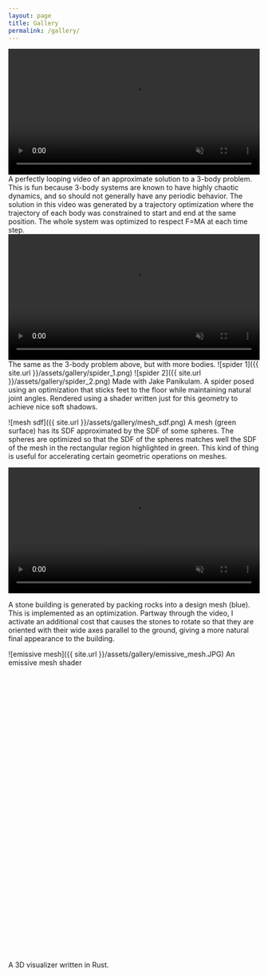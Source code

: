```yaml
---
layout: page
title: Gallery
permalink: /gallery/
---
```



<video width="100%" controls autoplay loop muted>
  <source src="{{site.url}}/assets/gallery/3_body_4.mp4">
Your browser does not support the video tag.
</video>
A perfectly looping video of an approximate solution to a 3-body problem.  This is fun because 3-body systems are known to have highly chaotic dynamics, and so should not generally have any periodic behavior.  The solution in this video was generated by a trajectory optimization where the trajectory of each body was constrained to start and end at the same position.  The whole system was optimized to respect F=MA at each time step.

<video width="100%" controls autoplay loop muted>
  <source src="{{site.url}}/assets/gallery/3_body_6.mp4">
Your browser does not support the video tag.
</video>
The same as the 3-body problem above, but with more bodies.

<span style="padding-bottom:1em" >
![spider 1]({{ site.url }}/assets/gallery/spider_1.png)
</span>
![spider 2]({{ site.url }}/assets/gallery/spider_2.png)
Made with Jake Panikulam.  A spider posed using an optimization that sticks feet to the floor while maintaining natural joint angles.  Rendered using a shader written just for this geometry to achieve nice soft shadows.

![mesh sdf]({{ site.url }}/assets/gallery/mesh_sdf.png)
A mesh (green surface) has its SDF approximated by the SDF of some spheres.  The spheres are optimized so that the SDF of the spheres matches well the SDF of the mesh in the rectangular region highlighted in green.  This kind of thing is useful for accelerating certain geometric operations on meshes.


<video width="100%" controls autoplay loop muted>
  <source src="{{site.url}}/assets/gallery/hut_6.mp4">
Your browser does not support the video tag.
</video>

A stone building is generated by packing rocks into a design mesh (blue).  This is implemented as an optimization.  Partway through the video, I activate an additional cost that causes the stones to rotate so that they are oriented with their wide axes parallel to the ground, giving a more natural final appearance to the building.


![emissive mesh]({{ site.url }}/assets/gallery/emissive_mesh.JPG)
An emissive mesh shader


<div id="wasm-example" style="width: 100%; margin: auto; height: 40em;">
  <!-- WASM content will be loaded here -->
</div>

<script type="module">
  console.log("going to import.");
  import init from "./target/generated/single_thread_viz_demo.js";
  init().then(() => {
    console.log("WASM Loaded!");
  });
  const observer = new MutationObserver(mutations => {
    mutations.forEach(mutation => {
        if (mutation.addedNodes.length) {
            const canvas = document.getElementById('rust_viewer');
            if (canvas) {
                canvas.addEventListener('contextmenu', (event) => {
                    event.preventDefault();
                });
                observer.disconnect();
            }
        }
    });
});

observer.observe(document.body, { childList: true, subtree: true });
function adjustHeight() {
  var div = document.getElementById('wasm-example');
  var style = window.getComputedStyle(document.getElementById("wasm-example"), null);
  div.style.height = parseInt(style.getPropertyValue("width"), 10) * 3 / 4 + 'px';
}

window.onresize = adjustHeight;
adjustHeight();
</script>

A 3D visualizer written in Rust.